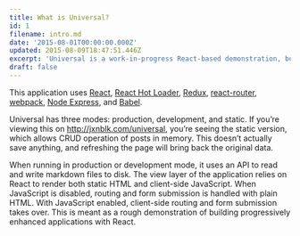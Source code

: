 ```yaml
---
title: What is Universal?
id: 1
filename: intro.md
date: '2015-08-01T00:00:00.000Z'
updated: 2015-08-09T18:47:51.446Z
excerpt: 'Universal is a work-in-progress React-based demonstration, boilerplate, and series of posts for exploring several current technologies. It shares code across the server and client and uses webpack hot loading for development.'
draft: false
---
```

This application uses
[React](http://facebook.github.io/react/),
[React Hot Loader](https://gaearon.github.io/react-hot-loader/),
[Redux](https://github.com/gaearon/redux),
[react-router](http://rackt.github.io/react-router/),
[webpack](http://webpack.github.io/),
[Node Express](http://expressjs.com/),
and
[Babel](https://babeljs.io/).

Universal has three modes: production, development, and static.
If you’re viewing this on <http://jxnblk.com/universal>, you’re seeing the static version,
which allows CRUD operation of posts in memory.
This doesn’t actually save anything, and refreshing the page will bring back the original data.

When running in production or development mode, it uses an API to read and write markdown files to disk.
The view layer of the application relies on React to render both static HTML and client-side JavaScript.
When JavaScript is disabled, routing and form submission is handled with plain HTML.
With JavaScript enabled, client-side routing and form submission takes over.
This is meant as a rough demonstration of building progressively enhanced applications with React.
